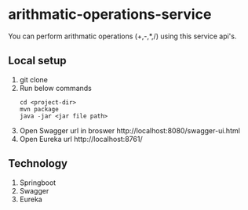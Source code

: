# arithmatic-operations-service
You can perform arithmatic operations (+,-,*,/) using this service api's.



## Local setup
1. git clone
2. Run below commands <br />
   ```
   cd <project-dir>
   mvn package 
   java -jar <jar file path> 
   ```
3. Open Swagger url in broswer
   http://localhost:8080/swagger-ui.html
4. Open Eureka url http://localhost:8761/

## Technology
1. Springboot
2. Swagger
3. Eureka
